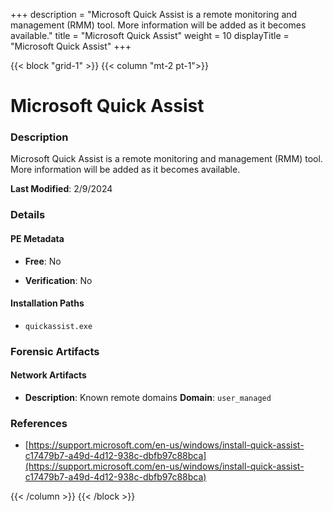 +++
description = "Microsoft Quick Assist is a remote monitoring and management (RMM) tool. More information will be added as it becomes available."
title = "Microsoft Quick Assist"
weight = 10
displayTitle = "Microsoft Quick Assist"
+++


{{< block "grid-1" >}}
{{< column "mt-2 pt-1">}}

# Microsoft Quick Assist


### Description

Microsoft Quick Assist is a remote monitoring and management (RMM) tool. More information will be added as it becomes available.



**Last Modified**: 2/9/2024

### Details


#### PE Metadata


- **Free**: No

- **Verification**: No




#### Installation Paths
- `quickassist.exe`

### Forensic Artifacts




#### Network Artifacts

- **Description**: Known remote domains
  **Domain**: `user_managed`





### References
- [https://support.microsoft.com/en-us/windows/install-quick-assist-c17479b7-a49d-4d12-938c-dbfb97c88bca](https://support.microsoft.com/en-us/windows/install-quick-assist-c17479b7-a49d-4d12-938c-dbfb97c88bca)



{{< /column >}}
{{< /block >}}
